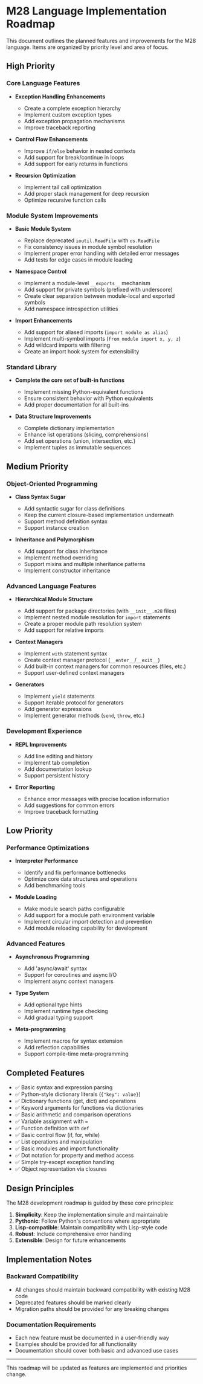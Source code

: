 # M28 Language Implementation Roadmap

This document outlines the planned features and improvements for the M28 language. Items are organized by priority level and area of focus.

## High Priority

### Core Language Features

- **Exception Handling Enhancements**
  - Create a complete exception hierarchy
  - Implement custom exception types
  - Add exception propagation mechanisms
  - Improve traceback reporting

- **Control Flow Enhancements**
  - Improve `if/else` behavior in nested contexts
  - Add support for break/continue in loops
  - Add support for early returns in functions

- **Recursion Optimization**
  - Implement tail call optimization
  - Add proper stack management for deep recursion
  - Optimize recursive function calls

### Module System Improvements

- **Basic Module System**
  - Replace deprecated `ioutil.ReadFile` with `os.ReadFile`
  - Fix consistency issues in module symbol resolution
  - Implement proper error handling with detailed error messages
  - Add tests for edge cases in module loading

- **Namespace Control**
  - Implement a module-level `__exports__` mechanism
  - Add support for private symbols (prefixed with underscore)
  - Create clear separation between module-local and exported symbols
  - Add namespace introspection utilities

- **Import Enhancements**
  - Add support for aliased imports (`import module as alias`)
  - Implement multi-symbol imports (`from module import x, y, z`)
  - Add wildcard imports with filtering
  - Create an import hook system for extensibility

### Standard Library

- **Complete the core set of built-in functions**
  - Implement missing Python-equivalent functions
  - Ensure consistent behavior with Python equivalents
  - Add proper documentation for all built-ins

- **Data Structure Improvements**
  - Complete dictionary implementation
  - Enhance list operations (slicing, comprehensions)
  - Add set operations (union, intersection, etc.)
  - Implement tuples as immutable sequences

## Medium Priority

### Object-Oriented Programming

- **Class Syntax Sugar**
  - Add syntactic sugar for class definitions
  - Keep the current closure-based implementation underneath
  - Support method definition syntax
  - Support instance creation

- **Inheritance and Polymorphism**
  - Add support for class inheritance
  - Implement method overriding
  - Support mixins and multiple inheritance patterns
  - Implement constructor inheritance

### Advanced Language Features

- **Hierarchical Module Structure**
  - Add support for package directories (with `__init__.m28` files)
  - Implement nested module resolution for `import` statements
  - Create a proper module path resolution system
  - Add support for relative imports

- **Context Managers**
  - Implement `with` statement syntax
  - Create context manager protocol (`__enter__`/`__exit__`)
  - Add built-in context managers for common resources (files, etc.)
  - Support user-defined context managers

- **Generators**
  - Implement `yield` statements
  - Support iterable protocol for generators
  - Add generator expressions
  - Implement generator methods (`send`, `throw`, etc.)

### Development Experience

- **REPL Improvements**
  - Add line editing and history
  - Implement tab completion
  - Add documentation lookup
  - Support persistent history

- **Error Reporting**
  - Enhance error messages with precise location information
  - Add suggestions for common errors
  - Improve traceback formatting

## Low Priority

### Performance Optimizations

- **Interpreter Performance**
  - Identify and fix performance bottlenecks
  - Optimize core data structures and operations
  - Add benchmarking tools

- **Module Loading**
  - Make module search paths configurable
  - Add support for a module path environment variable
  - Implement circular import detection and prevention
  - Add module reloading capability for development

### Advanced Features

- **Asynchronous Programming**
  - Add 'async/await' syntax
  - Support for coroutines and async I/O
  - Implement async context managers

- **Type System**
  - Add optional type hints
  - Implement runtime type checking
  - Add gradual typing support

- **Meta-programming**
  - Implement macros for syntax extension
  - Add reflection capabilities
  - Support compile-time meta-programming

## Completed Features

- ✅ Basic syntax and expression parsing
- ✅ Python-style dictionary literals (`{"key": value}`)
- ✅ Dictionary functions (get, dict) and operations
- ✅ Keyword arguments for functions via dictionaries
- ✅ Basic arithmetic and comparison operations
- ✅ Variable assignment with `=`
- ✅ Function definition with `def`
- ✅ Basic control flow (if, for, while)
- ✅ List operations and manipulation
- ✅ Basic modules and import functionality
- ✅ Dot notation for property and method access
- ✅ Simple try-except exception handling
- ✅ Object representation via closures

## Design Principles

The M28 development roadmap is guided by these core principles:

1. **Simplicity**: Keep the implementation simple and maintainable
2. **Pythonic**: Follow Python's conventions where appropriate
3. **Lisp-compatible**: Maintain compatibility with Lisp-style code
4. **Robust**: Include comprehensive error handling
5. **Extensible**: Design for future enhancements

## Implementation Notes

### Backward Compatibility

- All changes should maintain backward compatibility with existing M28 code
- Deprecated features should be marked clearly
- Migration paths should be provided for any breaking changes

### Documentation Requirements

- Each new feature must be documented in a user-friendly way
- Examples should be provided for all functionality
- Documentation should cover both basic and advanced use cases

---

This roadmap will be updated as features are implemented and priorities change.
